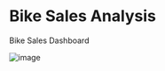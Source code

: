 # Bike Sales Analysis
Bike Sales Dashboard



![image](https://github.com/Ledaga/Excel-Project/assets/155673993/34b0f805-36b3-49c9-8974-1234e4f140f5)
